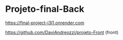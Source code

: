 # Projeto-final-Back

https://final-project-i3l1.onrender.com

https://github.com/DaviAndreozzi/projeto-Front (front)
